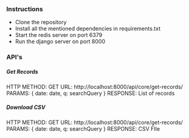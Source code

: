 ### Instructions

- Clone the repository
- Install all the mentioned dependencies in requirements.txt 
- Start the redis server on port 6379
- Run the django server on port 8000

### API's

##### Get Records 
HTTP METHOD: GET
URL: http://localhost:8000/api/core/get-records/
PARAMS: { date: date, q: searchQuery }
RESPONSE: List of records

##### Download CSV 
HTTP METHOD: GET
URL: http://localhost:8000/api/core/get-records/
PARAMS: { date: date, q: searchQuery }
RESPONSE: CSV FIle
